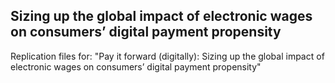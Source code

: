 ## Sizing up the global impact of electronic wages on consumers’ digital payment propensity

Replication files for: "Pay it forward (digitally): Sizing up the global impact of electronic wages on consumers’ digital payment propensity"
 
